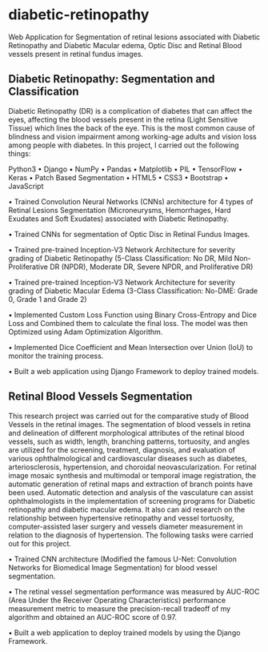# diabetic-retinopathy

Web Application for Segmentation of retinal lesions associated with Diabetic Retinopathy and Diabetic Macular edema, Optic Disc and Retinal Blood vessels present in retinal fundus images. 

## Diabetic Retinopathy: Segmentation and Classification
Diabetic Retinopathy (DR) is a complication of diabetes that can affect the eyes, affecting the blood vessels present in the retina (Light Sensitive Tissue) which lines the back of the eye. This is the most common cause of blindness and vision impairment among working-age adults and vision loss among people with diabetes. In this project, I carried out the following things:

Python3 • Django • NumPy • Pandas • Matplotlib • PIL • TensorFlow • Keras • Patch Based Segmentation • HTML5 • CSS3 • Bootstrap • JavaScript

• Trained Convolution Neural Networks (CNNs) architecture for 4 types of Retinal Lesions Segmentation (Microneurysms, Hemorrhages, Hard Exudates and Soft Exudates) associated with Diabetic Retinopathy.

• Trained CNNs for segmentation of Optic Disc in Retinal Fundus Images.

• Trained pre-trained Inception-V3 Network Architecture for severity grading of Diabetic Retinopathy (5-Class Classification: No DR, Mild Non-Proliferative DR (NPDR), Moderate DR, Severe NPDR, and Proliferative DR)

• Trained pre-trained Inception-V3 Network Architecture for severity grading of Diabetic Macular Edema (3-Class Classification: No-DME: Grade 0, Grade 1 and Grade 2)

• Implemented Custom Loss Function using Binary Cross-Entropy and Dice Loss and Combined them to calculate the final loss. The model was then Optimized using Adam Optimization Algorithm.

• Implemented Dice Coefficient and Mean Intersection over Union (IoU) to monitor the training process.

• Built a web application using Django Framework to deploy trained models.


## Retinal Blood Vessels Segmentation
This research project was carried out for the comparative study of Blood Vessels in the retinal images. The segmentation of blood vessels in retina and delineation of different morphological attributes of the retinal blood vessels, such as width, length, branching patterns, tortuosity, and angles are utilized for the screening, treatment, diagnosis, and evaluation of various ophthalmological and cardiovascular diseases such as diabetes, arteriosclerosis, hypertension, and choroidal neovascularization. For retinal image mosaic synthesis and multimodal or temporal image registration, the automatic generation of retinal maps and extraction of branch points have been used. Automatic detection and analysis of the vasculature can assist ophthalmologists in the implementation of screening programs for Diabetic retinopathy and diabetic macular edema. It also can aid research on the relationship between hypertensive retinopathy and vessel tortuosity, computer-assisted laser surgery and vessels diameter measurement in relation to the diagnosis of hypertension. The following tasks were carried out for this project.

• Trained CNN architecture (Modified the famous U-Net: Convolution Networks for Biomedical Image Segmentation) for blood vessel segmentation.

• The retinal vessel segmentation performance was measured by AUC-ROC (Area Under the Receiver Operating Characteristics) performance measurement metric to measure the precision-recall tradeoff of my algorithm and obtained an AUC-ROC score of 0.97.

• Built a web application to deploy trained models by using the Django Framework.

